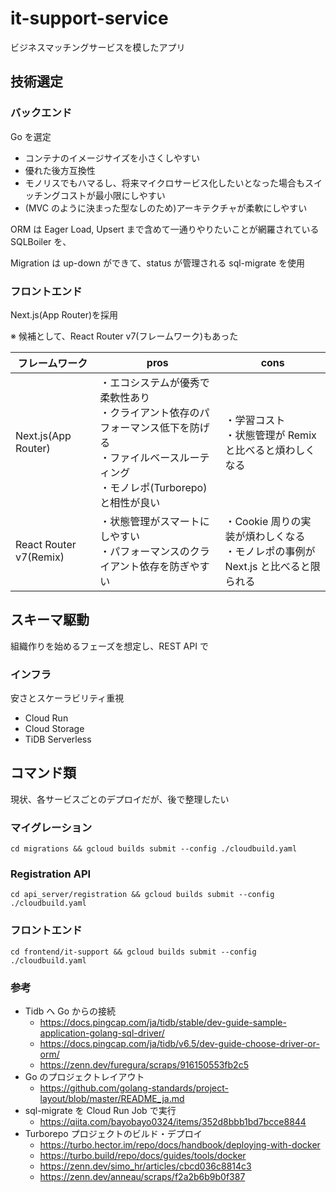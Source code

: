 # it-support-service

ビジネスマッチングサービスを模したアプリ

## 技術選定

### バックエンド

Go を選定

- コンテナのイメージサイズを小さくしやすい
- 優れた後方互換性
- モノリスでもハマるし、将来マイクロサービス化したいとなった場合もスイッチングコストが最小限にしやすい
- (MVC のように決まった型なしのため)アーキテクチャが柔軟にしやすい

ORM は Eager Load, Upsert まで含めて一通りやりたいことが網羅されている SQLBoiler を、

Migration は up-down ができて、status が管理される sql-migrate を使用

### フロントエンド

Next.js(App Router)を採用

※ 候補として、React Router v7(フレームワーク)もあった

| フレームワーク         | pros                                                                                                                                                    | cons                                                                               |
| ---------------------- | ------------------------------------------------------------------------------------------------------------------------------------------------------- | ---------------------------------------------------------------------------------- |
| Next.js(App Router)    | ・エコシステムが優秀で柔軟性あり<br>・クライアント依存のパフォーマンス低下を防げる<br>・ファイルベースルーティング<br>・モノレポ(Turborepo)と相性が良い | ・学習コスト<br>・状態管理が Remix と比べると煩わしくなる                          |
| React Router v7(Remix) | ・状態管理がスマートにしやすい<br>・パフォーマンスのクライアント依存を防ぎやすい                                                                        | ・Cookie 周りの実装が煩わしくなる<br>・モノレポの事例が Next.js と比べると限られる |

## スキーマ駆動

組織作りを始めるフェーズを想定し、REST API で

### インフラ

安さとスケーラビリティ重視

- Cloud Run
- Cloud Storage
- TiDB Serverless

## コマンド類

現状、各サービスごとのデプロイだが、後で整理したい

### マイグレーション

```
cd migrations && gcloud builds submit --config ./cloudbuild.yaml
```

### Registration API

```
cd api_server/registration && gcloud builds submit --config ./cloudbuild.yaml
```

### フロントエンド

```
cd frontend/it-support && gcloud builds submit --config ./cloudbuild.yaml
```

### 参考

- Tidb へ Go からの接続
  - https://docs.pingcap.com/ja/tidb/stable/dev-guide-sample-application-golang-sql-driver/
  - https://docs.pingcap.com/ja/tidb/v6.5/dev-guide-choose-driver-or-orm/
  - https://zenn.dev/furegura/scraps/916150553fb2c5
- Go のプロジェクトレイアウト
  - https://github.com/golang-standards/project-layout/blob/master/README_ja.md
- sql-migrate を Cloud Run Job で実行
  - https://qiita.com/bayobayo0324/items/352d8bbb1bd7bcce8844
- Turborepo プロジェクトのビルド・デプロイ
  - https://turbo.hector.im/repo/docs/handbook/deploying-with-docker
  - https://turbo.build/repo/docs/guides/tools/docker
  - https://zenn.dev/simo_hr/articles/cbcd036c8814c3
  - https://zenn.dev/anneau/scraps/f2a2b6b9b0f387
